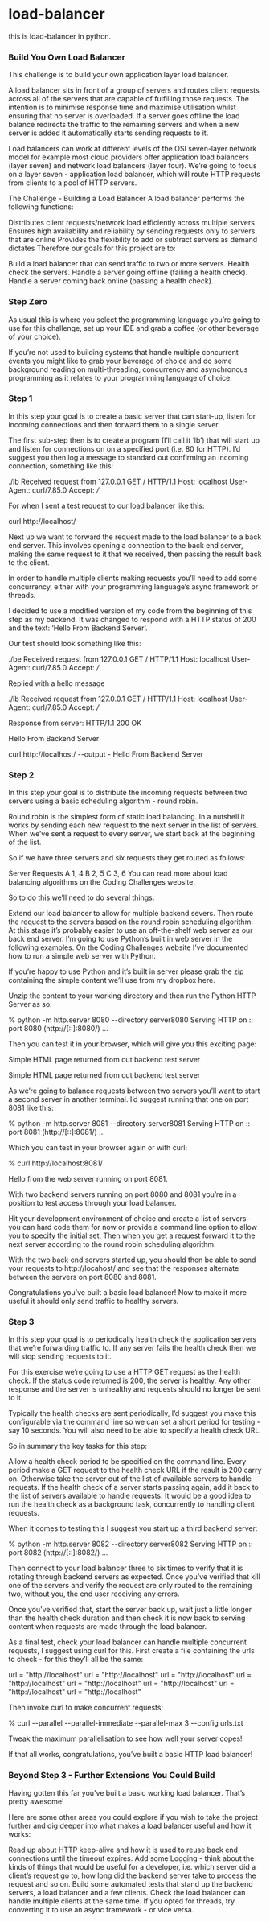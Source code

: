 # load-balancer
this is load-balancer in python.


### Build You Own Load Balancer
This challenge is to build your own application layer load balancer.

A load balancer sits in front of a group of servers and routes client requests across all of the servers that are capable of fulfilling those requests. The intention is to minimise response time and maximise utilisation whilst ensuring that no server is overloaded. If a server goes offline the load balance redirects the traffic to the remaining servers and when a new server is added it automatically starts sending requests to it.

Load balancers can work at different levels of the OSI seven-layer network model for example most cloud providers offer application load balancers (layer seven) and network load balancers (layer four). We’re going to focus on a layer seven - application load balancer, which will route HTTP requests from clients to a pool of HTTP servers.

The Challenge - Building a Load Balancer
A load balancer performs the following functions:

Distributes client requests/network load efficiently across multiple servers
Ensures high availability and reliability by sending requests only to servers that are online
Provides the flexibility to add or subtract servers as demand dictates
Therefore our goals for this project are to:

Build a load balancer that can send traffic to two or more servers.
Health check the servers.
Handle a server going offline (failing a health check).
Handle a server coming back online (passing a health check).
### Step Zero
As usual this is where you select the programming language you’re going to use for this challenge, set up your IDE and grab a coffee (or other beverage of your choice).

If you’re not used to building systems that handle multiple concurrent events you might like to grab your beverage of choice and do some background reading on multi-threading, concurrency and asynchronous programming as it relates to your programming language of choice.

### Step 1
In this step your goal is to create a basic server that can start-up, listen for incoming connections and then forward them to a single server.

The first sub-step then is to create a program (I’ll call it ‘lb’) that will start up and listen for connections on on a specified port (i.e. 80 for HTTP). I’d suggest you then log a message to standard out confirming an incoming connection, something like this:

./lb
Received request from 127.0.0.1
GET / HTTP/1.1
Host: localhost
User-Agent: curl/7.85.0
Accept: */*

For when I sent a test request to our load balancer like this:

curl http://localhost/

Next up we want to forward the request made to the load balancer to a back end server. This involves opening a connection to the back end server, making the same request to it that we received, then passing the result back to the client.

In order to handle multiple clients making requests you’ll need to add some concurrency, either with your programming language’s async framework or threads.

I decided to use a modified version of my code from the beginning of this step as my backend. It was changed to respond with a HTTP status of 200 and the text: ‘Hello From Backend Server’.

Our test should look something like this:

./be
Received request from 127.0.0.1
GET / HTTP/1.1
Host: localhost
User-Agent: curl/7.85.0
Accept: */*

Replied with a hello message

./lb
Received request from 127.0.0.1
GET / HTTP/1.1
Host: localhost
User-Agent: curl/7.85.0
Accept: */*

Response from server: HTTP/1.1 200 OK

Hello From Backend Server

curl http://localhost/ --output -
Hello From Backend Server

### Step 2
In this step your goal is to distribute the incoming requests between two servers using a basic scheduling algorithm - round robin.

Round robin is the simplest form of static load balancing. In a nutshell it works by sending each new request to the next server in the list of servers. When we’ve sent a request to every server, we start back at the beginning of the list.

So if we have three servers and six requests they get routed as follows:

Server	Requests
A	1, 4
B	2, 5
C	3, 6
You can read more about load balancing algorithms on the Coding Challenges website.

So to do this we’ll need to do several things:

Extend our load balancer to allow for multiple backend severs.
Then route the request to the servers based on the round robin scheduling algorithm.
At this stage it’s probably easier to use an off-the-shelf web server as our back end server. I’m going to use Python’s built in web server in the following examples. On the Coding Challenges website I’ve documented how to run a simple web server with Python.

If you’re happy to use Python and it’s built in server please grab the zip containing the simple content we’ll use from my dropbox here.

Unzip the content to your working directory and then run the Python HTTP Server as so:

% python -m http.server 8080 --directory server8080
Serving HTTP on :: port 8080 (http://[::]:8080/) ...

Then you can test it in your browser, which will give you this exciting page:

Simple HTML page returned from out backend test server

Simple HTML page returned from out backend test server

As we’re going to balance requests between two servers you’ll want to start a second server in another terminal. I’d suggest running that one on port 8081 like this:

% python -m http.server 8081 --directory server8081
Serving HTTP on :: port 8081 (http://[::]:8081/) ...

Which you can test in your browser again or with curl:

% curl http://localhost:8081/
<!DOCTYPE html>
<html lang="en">
	<head>
		<meta charset="utf-8">
		<title>Index Page</title>
	</head>
	<body>
		Hello from the web server running on port 8081.
	</body>
</html>

With two backend servers running on port 8080 and 8081 you’re in a position to test access through your load balancer.

Hit your development environment of choice and create a list of servers - you can hard code them for now or provide a command line option to allow you to specify the initial set. Then when you get a request forward it to the next server according to the round robin scheduling algorithm.

With the two back end servers started up, you should then be able to send your requests to http://locahost/ and see that the responses alternate between the servers on port 8080 and 8081.

Congratulations you’ve built a basic load balancer! Now to make it more useful it should only send traffic to healthy servers.

### Step 3
In this step your goal is to periodically health check the application servers that we’re forwarding traffic to. If any server fails the health check then we will stop sending requests to it.

For this exercise we’re going to use a HTTP GET request as the health check. If the status code returned is 200, the server is healthy. Any other response and the server is unhealthy and requests should no longer be sent to it.

Typically the health checks are sent periodically, I’d suggest you make this configurable via the command line so we can set a short period for testing - say 10 seconds. You will also need to be able to specify a health check URL.

So in summary the key tasks for this step:

Allow a health check period to be specified on the command line.
Every period make a GET request to the health check URL if the result is 200 carry on. Otherwise take the server out of the list of available servers to handle requests.
If the health check of a server starts passing again, add it back to the list of servers available to handle requests.
It would be a good idea to run the health check as a background task, concurrently to handling client requests.

When it comes to testing this I suggest you start up a third backend server:

% python -m http.server 8082 --directory server8082
Serving HTTP on :: port 8082 (http://[::]:8082/) ...

Then connect to your load balancer three to six times to verify that it is rotating through backend servers as expected. Once you’ve verified that kill one of the servers and verify the request are only routed to the remaining two, without you, the end user receiving any errors.

Once you’ve verified that, start the server back up, wait just a little longer than the health check duration and then check it is now back to serving content when requests are made through the load balancer.

As a final test, check your load balancer can handle multiple concurrent requests, I suggest using curl for this. First create a file containing the urls to check - for this they’ll all be the same:

url = "http://localhost"
url = "http://localhost"
url = "http://localhost"
url = "http://localhost"
url = "http://localhost"
url = "http://localhost"
url = "http://localhost"
url = "http://localhost"

Then invoke curl to make concurrent requests:

% curl --parallel --parallel-immediate --parallel-max 3 --config urls.txt

Tweak the maximum parallelisation to see how well your server copes!

If that all works, congratulations, you’ve built a basic HTTP load balancer!

### Beyond Step 3 - Further Extensions You Could Build
Having gotten this far you’ve built a basic working load balancer. That’s pretty awesome!

Here are some other areas you could explore if you wish to take the project further and dig deeper into what makes a load balancer useful and how it works:

Read up about HTTP keep-alive and how it is used to reuse back end connections until the timeout expires.
Add some Logging - think about the kinds of things that would be useful for a developer, i.e. which server did a client’s request go to, how long did the backend server take to process the request and so on.
Build some automated tests that stand up the backend servers, a load balancer and a few clients. Check the load balancer can handle multiple clients at the same time.
If you opted for threads, try converting it to use an async framework - or vice versa.
